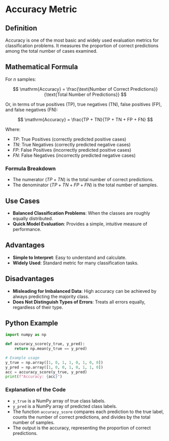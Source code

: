 # Accuracy Metric

## Definition
Accuracy is one of the most basic and widely used evaluation metrics for classification problems. It measures the proportion of correct predictions among the total number of cases examined.

## Mathematical Formula
For $n$ samples:

$$
\mathrm{Accuracy} = \frac{\text{Number of Correct Predictions}}{\text{Total Number of Predictions}}
$$

Or, in terms of true positives (TP), true negatives (TN), false positives (FP), and false negatives (FN):

$$
\mathrm{Accuracy} = \frac{TP + TN}{TP + TN + FP + FN}
$$

Where:
- $TP$: True Positives (correctly predicted positive cases)
- $TN$: True Negatives (correctly predicted negative cases)
- $FP$: False Positives (incorrectly predicted positive cases)
- $FN$: False Negatives (incorrectly predicted negative cases)

### Formula Breakdown
- The numerator $(TP + TN)$ is the total number of correct predictions.
- The denominator $(TP + TN + FP + FN)$ is the total number of samples.

## Use Cases
- **Balanced Classification Problems**: When the classes are roughly equally distributed.
- **Quick Model Evaluation**: Provides a simple, intuitive measure of performance.

## Advantages
- **Simple to Interpret**: Easy to understand and calculate.
- **Widely Used**: Standard metric for many classification tasks.

## Disadvantages
- **Misleading for Imbalanced Data**: High accuracy can be achieved by always predicting the majority class.
- **Does Not Distinguish Types of Errors**: Treats all errors equally, regardless of their type.

## Python Example
```python
import numpy as np

def accuracy_score(y_true, y_pred):
    return np.mean(y_true == y_pred)

# Example usage
y_true = np.array([1, 0, 1, 1, 0, 1, 0, 0])
y_pred = np.array([1, 0, 0, 1, 0, 1, 1, 0])
acc = accuracy_score(y_true, y_pred)
print(f"Accuracy: {acc}")
```

### Explanation of the Code
- `y_true` is a NumPy array of true class labels.
- `y_pred` is a NumPy array of predicted class labels.
- The function `accuracy_score` compares each prediction to the true label, counts the number of correct predictions, and divides by the total number of samples.
- The output is the accuracy, representing the proportion of correct predictions. 